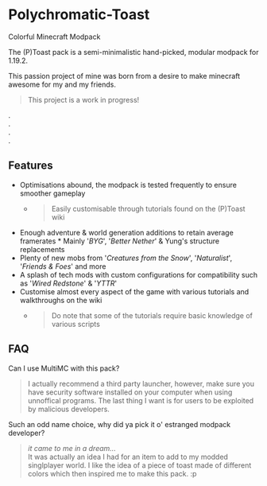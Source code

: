 # Polychromatic-Toast
Colorful Minecraft Modpack

The (P)Toast pack is a semi-minimalistic hand-picked, modular modpack for 1.19.2.

This passion project of mine was born from a desire to make minecraft awesome for my and my friends.

> This project is a work in progress!

.  
.  
.  
.  

## Features

* Optimisations abound, the modpack is tested frequently to ensure smoother gameplay
    * > Easily customisable through tutorials found on the (P)Toast wiki
* Enough adventure & world generation additions to retain average framerates
      * Mainly '_BYG_', '_Better Nether_' & Yung's structure replacements
* Plenty of new mobs from '_Creatures from the Snow_', '_Naturalist_', '_Friends & Foes_' and more
* A splash of tech mods with custom configurations for compatibility such as '_Wired Redstone_' & '_YTTR_'
* Customise almost every aspect of the game with various tutorials and walkthroughs on the wiki 
   * > Do note that some of the tutorials require basic knowledge of various scripts

## FAQ

Can I use MultiMC with this pack?

> I actually recommend a third party launcher, however, make sure you have security software installed on your computer when using unnoffical programs. The last thing I want is for users to be exploited by malicious developers.

Such an odd name choice, why did ya pick it o' estranged modpack developer?

> *it came to me in a dream...*  
It was actually an idea I had for an item to add to my modded singlplayer world. I like the idea of a piece of toast made of different colors which then inspired me to make this pack. :p
